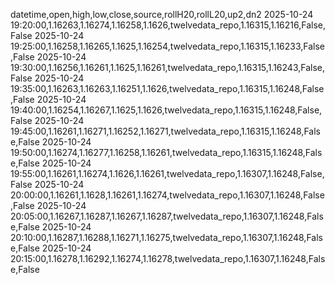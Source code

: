 datetime,open,high,low,close,source,rollH20,rollL20,up2,dn2
2025-10-24 19:20:00,1.16263,1.16274,1.16258,1.1626,twelvedata_repo,1.16315,1.16216,False,False
2025-10-24 19:25:00,1.16258,1.16265,1.1625,1.16254,twelvedata_repo,1.16315,1.16233,False,False
2025-10-24 19:30:00,1.16256,1.16261,1.1625,1.16261,twelvedata_repo,1.16315,1.16243,False,False
2025-10-24 19:35:00,1.16263,1.16263,1.16251,1.1626,twelvedata_repo,1.16315,1.16248,False,False
2025-10-24 19:40:00,1.16254,1.16267,1.1625,1.1626,twelvedata_repo,1.16315,1.16248,False,False
2025-10-24 19:45:00,1.16261,1.16271,1.16252,1.16271,twelvedata_repo,1.16315,1.16248,False,False
2025-10-24 19:50:00,1.16274,1.16277,1.16258,1.16261,twelvedata_repo,1.16315,1.16248,False,False
2025-10-24 19:55:00,1.16261,1.16274,1.1626,1.16261,twelvedata_repo,1.16307,1.16248,False,False
2025-10-24 20:00:00,1.16261,1.1628,1.16261,1.16274,twelvedata_repo,1.16307,1.16248,False,False
2025-10-24 20:05:00,1.16267,1.16287,1.16267,1.16287,twelvedata_repo,1.16307,1.16248,False,False
2025-10-24 20:10:00,1.16287,1.16288,1.16271,1.16275,twelvedata_repo,1.16307,1.16248,False,False
2025-10-24 20:15:00,1.16278,1.16292,1.16274,1.16278,twelvedata_repo,1.16307,1.16248,False,False

